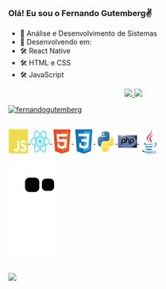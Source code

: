 ###   Olá! Eu sou o Fernando Gutemberg✌

- 🔭 Análise e Desenvolvimento de Sistemas
- 🌱 Desenvolvendo em:
- 🛠 React Native  
- 🛠 HTML e CSS
- 🛠 JavaScript

<div align="center">
  <a href="https://github.com/FernandoGutemberg">
  <img height="180em" src="https://github-readme-stats.vercel.app/api?username=FernandoGutemberg&show_icons=true&theme=dark&include_all_commits=true&count_private=true"/>
  <img height="180em" src="https://github-readme-stats.vercel.app/api/top-langs/?username=FernandoGutemberg&layout=compact&langs_count=7&theme=dark"/>
  
<p align="left"> <img src=" https://komarev.com/ghpvc/?username=fernandogutemberg&label=Profile%20views&color=0e75b6&style=flat" alt="fernandogutemberg" /> </p>
  
</div>
<div style="display: inline_block"><br>
  <img align="center" alt="Nando-Js" height="50" width="40" src="https://raw.githubusercontent.com/devicons/devicon/master/icons/javascript/javascript-plain.svg">
  <img align="center" alt="Nando-React" height="50" width="40" src="https://raw.githubusercontent.com/devicons/devicon/master/icons/react/react-original.svg">
  <img align="center" alt="Nando-HTML" height="50" width="40" src="https://raw.githubusercontent.com/devicons/devicon/master/icons/html5/html5-original.svg">
  <img align="center" alt="Nando-CSS" height="50" width="40" src="https://raw.githubusercontent.com/devicons/devicon/master/icons/css3/css3-original.svg">
  <img align="center" alt="Nando-Python" height="50" width="40" src="https://raw.githubusercontent.com/devicons/devicon/master/icons/python/python-original.svg">
  <img align="center" alt="Nando-Python" height="50" width="40" src="https://raw.githubusercontent.com/devicons/devicon/master/icons/php/php-original.svg">
  <img align="center" alt="Nando-Python" height="50" width="40" src="https://raw.githubusercontent.com/devicons/devicon/master/icons/java/java-original.svg">



  
![Snake animation](https://github.com/FernandoGutemberg/FernandoGutemberg/blob/output/github-contribution-grid-snake.svg)
  
</div>
  
  ##
  
  <div>
     <a href="https://www.linkedin.com/in/fernando-gutemberg-05a122219/" target="_blank"><img src="https://img.shields.io/badge/-LinkedIn-%230077B5?style=for-the-badge&logo=linkedin&logoColor=white" target="_blank"></a>  
</div>

